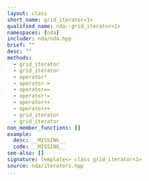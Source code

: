 ```yaml
---
layout: class
short_name: grid_iterator<1>
qualified_name: nda::grid_iterator<1>
namespaces: [nda]
includer: nda/nda.hpp
brief: ""
desc: ""
methods:
  - grid_iterator
  - grid_iterator
  - operator*
  - operator->
  - operator==
  - operator!=
  - operator++
  - operator++
  - grid_iterator
  - grid_iterator
non_member_functions: []
example:
  desc: __MISSING__
  code: __MISSING__
see-also: []
signature: template<> class grid_iterator<1>
source: nda/iterators.hpp
...
```

